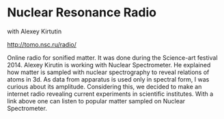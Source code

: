 # Nuclear Resonance Radio

with Alexey Kirtutin

http://tomo.nsc.ru/radio/

Online radio for sonified matter.
It was done during the Science-art festival 2014. Alexey Kirutin is working with Nuclear Spectrometer. He explained how matter is sampled with nuclear spectrography to reveal relations of atoms in 3d. As data from apparatus is used only in spectral form, I was curious about its amplitude.
Considering this, we decided to make an internet radio revealing current experiments in scientific institutes. With a link above one can listen to popular matter sampled on Nuclear Spectrometer.
